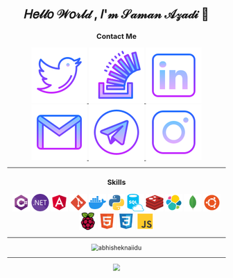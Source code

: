  <h1 align="center">𝐻𝑒𝓁𝓁𝑜 𝒲𝑜𝓇𝓁𝒹 , 𝐼'𝓂 𝒮𝒶𝓂𝒶𝓃 𝒜𝓏𝒶𝒹𝒾 👋</h1>



<div align="center">
 
### Contact Me

 <a href="https://twitter.com/intent/follow?screen_name=saman_azadi_" alt="Follow on Twitter">
   <img src="https://raw.githubusercontent.com/samanazadi1996/samanazadi1996/117b39a1bde36a762faee2cada153cb16d727e73/Icons/twitter.svg" />
 </a>
  <a href="https://stackoverflow.com/users/13861561/saman-azadi" alt="My Stackoverflow">
   <img src="https://raw.githubusercontent.com/samanazadi1996/samanazadi1996/b12b1a735133ecf375411945910bef7fec0d2182/Icons/stackoverflow.svg" />
 </a>

 <a href="https://www.linkedin.com/in/saman-azadi/" alt="Connect on LinkedIn">
   <img src="https://raw.githubusercontent.com/samanazadi1996/samanazadi1996/b12b1a735133ecf375411945910bef7fec0d2182/Icons/linkedin.svg" />
 </a>
 <a href="mailto:samanazadi1996@gmail.com" alt="Gmail">
   <img src="https://raw.githubusercontent.com/samanazadi1996/samanazadi1996/b12b1a735133ecf375411945910bef7fec0d2182/Icons/gmail.svg" />
 </a>
 <a href="https://t.me/sam_i_x" alt="Contact on Telegram">
   <img src="https://raw.githubusercontent.com/samanazadi1996/samanazadi1996/b12b1a735133ecf375411945910bef7fec0d2182/Icons/telegram.svg" />
 </a>
 <a href="https://www.instagram.com/saman_azadi_/" alt="Follow on instagram">
   <img src="https://raw.githubusercontent.com/samanazadi1996/samanazadi1996/b12b1a735133ecf375411945910bef7fec0d2182/Icons/instagram.svg" />
 </a>
</p>
</div>

---

<div align="center">
 
### Skills
 <code><a target="_blank" href="#" rel="noopener noreferrer nofollow" ><img async height="40" src="https://raw.githubusercontent.com/samanazadi1996/samanazadi1996/2acfcb6af0e04bf81fc44757b70ea62e50e57b21/Icons/csharp.svg" style="max-width: 100%;"></a></code>
<code><a target="_blank" href="#" rel="noopener noreferrer nofollow" ><img async height="40" src="https://raw.githubusercontent.com/samanazadi1996/samanazadi1996/2acfcb6af0e04bf81fc44757b70ea62e50e57b21/Icons/dotnet.svg" style="max-width: 100%;"></a></code>
<code><a target="_blank" href="#" rel="noopener noreferrer nofollow" ><img async height="40" src="https://raw.githubusercontent.com/samanazadi1996/samanazadi1996/2acfcb6af0e04bf81fc44757b70ea62e50e57b21/Icons/angular.svg" style="max-width: 100%;"></a></code>
<code><a target="_blank" href="#" rel="noopener noreferrer nofollow" ><img async height="40" src="https://raw.githubusercontent.com/samanazadi1996/samanazadi1996/2acfcb6af0e04bf81fc44757b70ea62e50e57b21/Icons/git.svg" style="max-width: 100%;"></a></code>
<code><a target="_blank" href="#" rel="noopener noreferrer nofollow" ><img async height="40" src="https://raw.githubusercontent.com/samanazadi1996/samanazadi1996/2acfcb6af0e04bf81fc44757b70ea62e50e57b21/Icons/docker.svg" style="max-width: 100%;"></a></code>
<code><a target="_blank" href="#" rel="noopener noreferrer nofollow" ><img async height="40" src="https://raw.githubusercontent.com/samanazadi1996/samanazadi1996/2acfcb6af0e04bf81fc44757b70ea62e50e57b21/Icons/python.svg" style="max-width: 100%;"></a></code>
<code><a target="_blank" href="#" rel="noopener noreferrer nofollow" ><img async height="40" src="https://raw.githubusercontent.com/samanazadi1996/samanazadi1996/2acfcb6af0e04bf81fc44757b70ea62e50e57b21/Icons/sql.svg" style="max-width: 100%;"></a></code>
<code><a target="_blank" href="#" rel="noopener noreferrer nofollow" ><img async height="40" src="https://raw.githubusercontent.com/samanazadi1996/samanazadi1996/2acfcb6af0e04bf81fc44757b70ea62e50e57b21/Icons/redis.svg" style="max-width: 100%;"></a></code>
<code><a target="_blank" href="#" rel="noopener noreferrer nofollow" ><img async height="40" src="https://raw.githubusercontent.com/samanazadi1996/samanazadi1996/2acfcb6af0e04bf81fc44757b70ea62e50e57b21/Icons/elk.svg" style="max-width: 100%;"></a></code>
<code><a target="_blank" href="#" rel="noopener noreferrer nofollow" ><img async height="40" src="https://raw.githubusercontent.com/samanazadi1996/samanazadi1996/2acfcb6af0e04bf81fc44757b70ea62e50e57b21/Icons/mongo.svg" style="max-width: 100%;"></a></code>
<code><a target="_blank" href="#" rel="noopener noreferrer nofollow" ><img async height="40" src="https://raw.githubusercontent.com/samanazadi1996/samanazadi1996/2acfcb6af0e04bf81fc44757b70ea62e50e57b21/Icons/ubuntu.svg" style="max-width: 100%;"></a></code>
<code><a target="_blank" href="#" rel="noopener noreferrer nofollow" ><img async height="40" src="https://raw.githubusercontent.com/samanazadi1996/samanazadi1996/2acfcb6af0e04bf81fc44757b70ea62e50e57b21/Icons/raspberrypi.svg" style="max-width: 100%;"></a></code>
<code><a target="_blank" href="#" rel="noopener noreferrer nofollow" ><img async height="40" src="https://raw.githubusercontent.com/samanazadi1996/samanazadi1996/2acfcb6af0e04bf81fc44757b70ea62e50e57b21/Icons/html.svg" style="max-width: 100%;"></a></code>
<code><a target="_blank" href="#" rel="noopener noreferrer nofollow" ><img async height="40" src="https://raw.githubusercontent.com/samanazadi1996/samanazadi1996/2acfcb6af0e04bf81fc44757b70ea62e50e57b21/Icons/css.svg" style="max-width: 100%;"></a></code>
<code><a target="_blank" href="#" rel="noopener noreferrer nofollow" ><img async height="40" src="https://raw.githubusercontent.com/samanazadi1996/samanazadi1996/2acfcb6af0e04bf81fc44757b70ea62e50e57b21/Icons/js.svg" style="max-width: 100%;"></a></code>
</div>

---
<p align="center"> <img src="https://github-readme-stats.vercel.app/api?username=samanazadi1996&show_icons=true&theme=cobalt" alt="abhisheknaiidu" />

<hr/>
 
<p align="center"> 
 <a href="http://www.coffeete.ir/Saman">
       <img src="https://www.coffeete.ir/images/buttons/lemonchiffon.png?v=1" style="width:260px;"  class="hover-grow"/></a>
</p>
